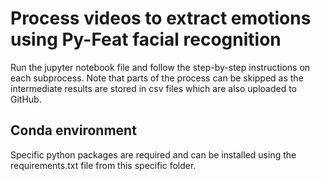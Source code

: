 # Process videos to extract emotions using Py-Feat facial recognition
Run the jupyter notebook file and follow the step-by-step instructions on each subprocess. Note that parts of the process can be skipped as the intermediate results are stored in csv files which are also uploaded to GitHub.

## Conda environment
Specific python packages are required and can be installed using the requirements.txt file from this specific folder. 